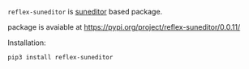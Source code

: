 ```reflex-suneditor``` is [suneditor](http://suneditor.com/sample/index.html) based package.

package is avaiable at https://pypi.org/project/reflex-suneditor/0.0.11/

Installation:

```pip3 install reflex-suneditor```